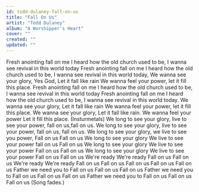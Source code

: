 ```yaml
---
id: todd-dulaney-fall-on-us
title: "Fall On Us"
artist: "Todd Dulaney"
album: "A Worshipper's Heart"
cover: ""
created: ""
updated: ""
---
```


Fresh anointing fall on me
I heard how the old church used to be,
I wanna see revival in this world today
Fresh anointing fall on me
I heard how the old church used to be,
I wanna see revival in this world today,
We wanna see your glory,
Yes God,
Let it fall like rain
We wanna feel your power,
let it fill this place.
Fresh anointing fall on me
I heard how the old church used to be,
I wanna see revival in this world today
Fresh anointing fall on me
I heard how the old church used to be,
I wanna see revival in this world today.
We wanna see your glory,
Let it fall like rain
We wanna feel your power,
let it fill this place.
We wanna see your glory,
Let it fall like rain.
We wanna feel your power
Let it fill this place.
(Insturmetals)
We long to see your glory,
 live to see your power,
fall on us,fall on us.
We long to see your glory,
live to see your power,
fall on us,
fall on us.
We long to see your glory,
we live to see you power,
Fall on us
Fall on us
We long to see your glory
We live to see your power
fall on us
Fall on us
We long to see your glory
We live to see your power
Fall on us
Fall on us
We long to see your glory
We live to see your power
Fall on us
Fall on us
We're ready
We're ready
Fall on us
Fall on us
We're ready
We're ready
Fall on us
Fall on us
Fall on us
Fall on us
Fall on us
Father we need you to
Fall on us
Fall on us
Fall on us
Father we need you to
Fall on us
Fall on us
Fall on us
Father we need you to
Fall on us
Fall on us
Fall on us
(Song fades.)
